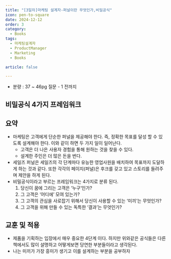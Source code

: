 ```yaml
---
title: "[3일차]마케팅 설계자-퍼널이란 무엇인가,비밀공식"
icon: pen-to-square
date: 2024-12-12
order: 3
category:
  - Books
tags:
  - 마케팅설계자
  - ProductManager
  - Marketing
  - Books

article: false

---
```

- 분량 : 37 ~ 46pg 질문 - 1 전까지

## 비밀공식 4가지 프레임워크

## 요약

- 마케팅은 고객에게 단순한 퍼널을 제공해야 한다. 즉, 정확한 목표를 달성 할 수 있도록 설계해야 한다. 이와 같이 하면 두 가지 일이 일어난다.
    - 고객은 더 나은 사용자 경험을 통해 원하는 것을 찾을 수 있다.
    - 설계한 주인은 더 많은 돈을 번다.
- 세일즈 퍼널은 세일즈의 각 단계마다 유능한 영업사원을 배치하여 목표까지 도달하게 하는 것과 같다. 또한 각각의 페이지(퍼널)은 후크를 갖고 있고 스토리를 들려주며 제안을 하게 된다.
- 비밀공식이라고 부르는 프레임워크는 4가지로 분류 된다.
    1. 당신이 꿈에 그리는 고객은 ‘누구’인가?
    2. 그 고객은 ‘어디에’ 모여 있는가?
    3. 그 고객의 관심을 사로잡기 위해서 당신이 사용할 수 있는 ‘미끼’는 무엇인가?
    4. 그 고객을 위해 만들 수 있는 독특한 ‘결과’는 무엇인가?

## 교훈 및 적용

- 제품을 기획하는 입장에서 매우 중요한 4단계 이다. 하지만 위와같은 공식들은 다른 책에서도 많이 설명하고 어떻게보면 당연한 부분들이라고 생각된다.
- 나는 미끼가 가장 흥미가 생기고 이를 설계하는 부분을 공부하자
